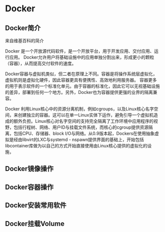 # Docker

## Docker简介
来自维基百科的简介

Docker 是一个开放源代码软件，是一个开放平台，用于开发应用、交付应用、运行应用。 Docker允许用户将基础设施中的应用单独分割出来，形成更小的颗粒（容器），从而提高交付软件的速度。

Docker容器与虚拟机类似，但二者在原理上不同。容器是将操作系统层虚拟化，虚拟机则是虚拟化硬件，因此容器更具有便携性、高效地利用服务器。 容器更多的用于表示软件的一个标准化单元。由于容器的标准化，因此它可以无视基础设施的差异，部署到任何一个地方。另外，Docker也为容器提供更强的业界的隔离兼容。

Docker 利用Linux核心中的资源分离机制，例如cgroups，以及Linux核心名字空间，来创建独立的容器。这可以在单一Linux实体下运作，避免引导一个虚拟机造成的额外负担。Linux核心对名字空间的支持完全隔离了工作环境中应用程序的视野，包括行程树、网络、用户ID与挂载文件系统，而核心的cgroup提供资源隔离，包括CPU、存储器、block I/O与网络。从0.9版本起，Dockers在使用抽象虚拟是经由libvirt的LXC与systemd - nspawn提供界面的基础上，开始包括libcontainer库做为以自己的方式开始直接使用由Linux核心提供的虚拟化的设施，


## Docker镜像操作


## Docker容器操作


## Docker安装常用软件



## Docker挂载Volume
